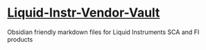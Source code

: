 # [Liquid-Instr-Vendor-Vault](https://github.com/sealablab/Liquid-Instr-Vendor-Vault)
Obsidian friendly markdown files for Liquid Instruments SCA and FI products
